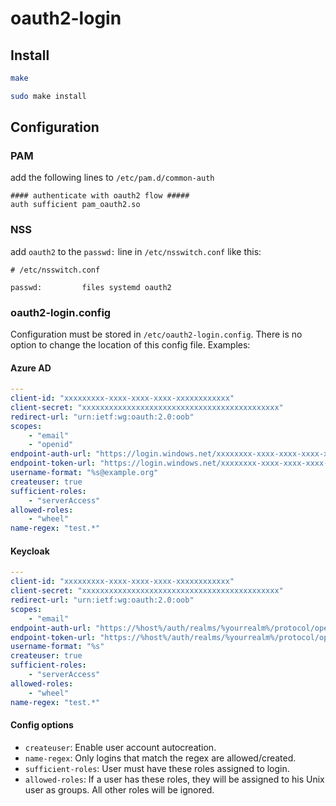 # oauth2-login

## Install

```bash
make

sudo make install
```

## Configuration

### PAM

add the following lines to `/etc/pam.d/common-auth`

```
#### authenticate with oauth2 flow #####
auth sufficient pam_oauth2.so
```

### NSS

add `oauth2` to the `passwd:` line in `/etc/nsswitch.conf` like this:

```
# /etc/nsswitch.conf

passwd:         files systemd oauth2
```

### oauth2-login.config

Configuration must be stored in `/etc/oauth2-login.config`. There is no option to change the location
of this config file. Examples:

#### Azure AD

```yaml
---
client-id: "xxxxxxxxx-xxxx-xxxx-xxxx-xxxxxxxxxxxx"
client-secret: "xxxxxxxxxxxxxxxxxxxxxxxxxxxxxxxxxxxxxxxxxxxx"
redirect-url: "urn:ietf:wg:oauth:2.0:oob"
scopes: 
    - "email"
    - "openid"
endpoint-auth-url: "https://login.windows.net/xxxxxxxx-xxxx-xxxx-xxxx-xxxxxxxxxxxx/oauth2/authorize"
endpoint-token-url: "https://login.windows.net/xxxxxxxx-xxxx-xxxx-xxxx-xxxxxxxxxxxx/oauth2/token"
username-format: "%s@example.org"
createuser: true
sufficient-roles: 
    - "serverAccess"
allowed-roles: 
    - "wheel"
name-regex: "test.*"
```

#### Keycloak

```yaml
---
client-id: "xxxxxxxxx-xxxx-xxxx-xxxx-xxxxxxxxxxxx"
client-secret: "xxxxxxxxxxxxxxxxxxxxxxxxxxxxxxxxxxxxxxxxxxxx"
redirect-url: "urn:ietf:wg:oauth:2.0:oob"
scopes: 
    - "email"
endpoint-auth-url: "https://%host%/auth/realms/%yourrealm%/protocol/openid-connect/auth"
endpoint-token-url: "https://%host%/auth/realms/%yourrealm%/protocol/openid-connect/token"
username-format: "%s"
createuser: true
sufficient-roles: 
    - "serverAccess"
allowed-roles: 
    - "wheel"
name-regex: "test.*"
```

#### Config options

- `createuser`: Enable user account autocreation.
- `name-regex`: Only logins that match the regex are allowed/created.
- `sufficient-roles`: User must have these roles assigned to login.
- `allowed-roles`: If a user has these roles, they will be assigned to his Unix user as groups.
  All other roles will be ignored.
